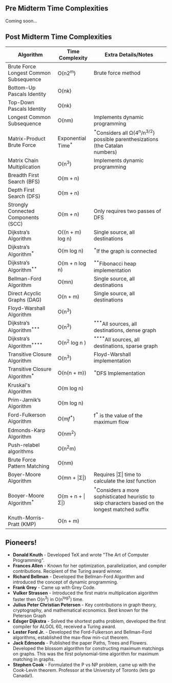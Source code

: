 ## Pre Midterm Time Complexities
Coming soon...
## Post Midterm Time Complexities

| **Algorithm**                          | **Time Complexity**          | Extra Details/Notes                                                                                         |
| -------------------------------------- | ---------------------------- | ----------------------------------------------------------------------------------------------------------- |
| Brute Force Longest Common Subsequence | O(n2<sup>m</sup>)            | Brute force method                                                                                          |
| Bottom-Up Pascals Identity             | O(nk)                        |                                                                                                             |
| Top-Down Pascals Identity              | O(nk)                        |                                                                                                             |
| Longest Common Subsequence             | O(nm)                        | Implements dynamic programming                                                                              |
| Matrix-Product Brute Force             | Exponential Time<sup>*</sup> | <sup>*</sup>Considers all Ω(4<sup>n</sup>/n<sup>3/2</sup>) possible parenthesizations (the Catalan  <br>numbers)      |
| Matrix Chain Multiplication            | O(n<sup>3</sup>)             | Implements dynamic programming                                                                              |
| Breadth First Search (BFS)             | O(m + n)                     |                                                                                                             |
| Depth First Search (DFS)               | O(m + n)                     |                                                                                                             |
| Strongly Connected Components (SCC)    | O(m + n)                     | Only requires two passes of DFS                                                                             |
| Dijkstra’s Algorithm                   | O((n + m) log n)             | Single source, all destinations                                                                             |
| Dijkstra’s Algorithm<sup>*</sup>       | O(m log n)                   | <sup>*</sup>If the graph is connected                                                                       |
| Dijkstra’s Algorithm<sup>**</sup>      | O(m + n log n)               | <sup>**</sup>Fibonacci heap implementation                                                                  |
| Bellman-Ford Algorithm                 | O(mn)                        | Single source, all destinations                                                                             |
| Direct Acyclic Graphs (DAG)            | O(n + m)                     | Single source, all destinations                                                                             |
| Floyd-Warshall Algorithm               | O(n<sup>3</sup>)             |                                                                                                             |
| Dijkstra’s Algorithm<sup>***</sup>     | O(n<sup>3</sup>)             | <sup>***</sup>All sources, all destinations, dense graph                                                    |
| Dijkstra’s Algorithm<sup>****</sup>    | O(n<sup>2</sup> log n )      | <sup>****</sup>All sources, all destinations, sparse graph                                                  |
| Transitive Closure Algorithm           | O(n<sup>3</sup>)             | Floyd-Warshall implementation                                                                               |
| Transitive Closure Algorithm$^*$       | O(n(n + m))                  | $^*$DFS Implementation                                                                                      |
| Kruskal's Algorithm                    | O(m log n)                   |                                                                                                             |
| Prim-Jarnik’s Algorithm                | O(m log n)                   |                                                                                                             |
| Ford-Fulkerson Algorithm               | O(m*f*<sup>*</sup>)          | f<sup>*</sup> is the value of the maximum flow                                                              |
| Edmonds-Karp Algorithm                 | O(nm<sup>2</sup>)            |                                                                                                             |
| Push-relabel algorithms                | O(n<sup>2</sup>m)            |                                                                                                             |
| Brute Force Pattern Matching           | O(nm)                        |                                                                                                             |
| Boyer-Moore Algorithm                  | O(mn + \|Σ\|)                | Requires \|Σ\| time to calculate the *last* function                                                        |
| Booyer-Moore Algorithm<sup>*</sup>     | O(m + n + \|Σ\|)             | <sup>*</sup>Considers a more sophisticated heuristic to skip characters based on the longest matched suffix |
| Knuth-Morris-Pratt (KMP)               | O(n + m)                     |                                                                                                             |
## Pioneers!
- **Donald Knuth** - Developed TeX and wrote "The Art of Computer Programming". 
- **Frances Allen** - Known for her optimization, parallelization, and compiler contributions. Recipient of the Turing award winner. 
- **Richard Bellman** - Developed the Bellman-Ford Algorithm and introduced the concept of dynamic programming. 
- **Frank Grey** - Came up with Grey Code. 
- **Vulker Strassen** - Introduced the first matrix multiplication algorithm faster then O(n<sup>3</sup>) in O(n<sup>log7</sup>) time.
- **Julius Peter Christian Petersen** - Key contributions in graph theory, cryptography, and mathematical economics. Best known for the Peterson Graph
- **Edsger Dijkstra** - Solved the shortest paths problem, developed the first compiler for ALGOL 60, received a Turing award.
- **Lester Ford Jr.** - Developed the Ford-Fulkerson and Bellman-Ford algorithms, established the max-flow min-cut theorem.
- **Jack Edmonds** - Published the paper Paths, Trees and Flowers. Developed the blossom algorithm for constructing maximum matchings on graphs. This was the first polynomial-time algorithm for maximum matching in graphs.
- **Stephen Cook** - Formulated the P vs NP problem, came up with the Cook-Levin theorem. Professor at the University of Toronto (lets go Canada!).
